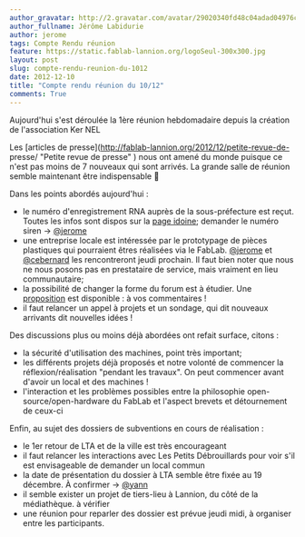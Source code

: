 ```yaml
---
author_gravatar: http://2.gravatar.com/avatar/29020340fd48c04adad04976cb909b4f?s=96&d=mm&r=g
author_fullname: Jérôme Labidurie
author: jerome
tags: Compte Rendu réunion
feature: https://static.fablab-lannion.org/logoSeul-300x300.jpg
layout: post
slug: compte-rendu-reunion-du-1012
date: 2012-12-10
title: "Compte rendu réunion du 10/12"
comments: True
---
```

Aujourd'hui s'est déroulée la 1ère réunion hebdomadaire depuis la création de
l'association Ker NEL

Les [articles de presse](http://fablab-lannion.org/2012/12/petite-revue-de-
presse/ "Petite revue de presse" ) nous ont amené du monde puisque ce n'est
pas moins de 7 nouveaux qui sont arrivés. La grande salle de réunion semble
maintenant être indispensable 🙂

Dans les points abordés aujourd'hui :

  * le numéro d'enregistrement RNA auprès de la sous-préfecture est reçut. Toutes les infos sont dispos sur la [page idoine](http://fablab-lannion.org/lassociation/ "L’Association" ); demander le numéro siren -&gt; [@jerome](http://fablab-lannion.org/membres/jerome/)
  * une entreprise locale est intéressée par le prototypage de pièces plastiques qui pourraient êtres réalisées via le FabLab. [@jerome](http://fablab-lannion.org/membres/jerome/) et [@cebernard](http://fablab-lannion.org/membres/cebernard/) les rencontreront jeudi prochain. Il faut bien noter que nous ne nous posons pas en prestataire de service, mais vraiment en lieu communautaire;
  * la possibilité de changer la forme du forum est à étudier. Une [proposition](http://fablab-lannion.org/discussion/) est disponible : à vos commentaires !
  * il faut relancer un appel à projets et un sondage, qui dit nouveaux arrivants dit nouvelles idées !

Des discussions plus ou moins déjà abordées ont refait surface, citons :

  * la sécurité d'utilisation des machines, point très important;
  * les différents projets déjà proposés et notre volonté de commencer la réflexion/réalisation "pendant les travaux". On peut commencer avant d'avoir un local et des machines !
  * l'interaction et les problèmes possibles entre la philosophie open-source/open-hardware du FabLab et l'aspect brevets et détournement de ceux-ci

Enfin, au sujet des dossiers de subventions en cours de réalisation :

  * le 1er retour de LTA et de la ville est très encourageant
  * il faut relancer les interactions avec Les Petits Débrouillards pour voir s'il est envisageable de demander un local commun
  * la date de présentation du dossier à LTA semble être fixée au 19 décembre. À confirmer -&gt; [@yann](http://fablab-lannion.org/membres/yann/)
  * il semble exister un projet de tiers-lieu à Lannion, du côté de la médiathèque. à vérifier
  * une réunion pour reparler des dossier est prévue jeudi midi, à organiser entre les participants.




